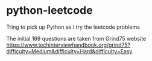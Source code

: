 # python-leetcode

Tring to pick up Python as I try the leetcode problems

The initial 169 questions are taken from Grind75 website https://www.techinterviewhandbook.org/grind75?difficulty=Medium&difficulty=Hard&difficulty=Easy
